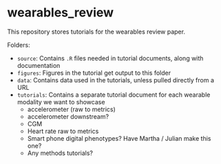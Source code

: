 # wearables_review

This repository stores tutorials for the wearables review paper.


Folders:

- `source`: Contains `.R` files needed in tutorial documents, along with documentation
- `figures`: Figures in the tutorial get output to this folder
- `data`: Contains data used in the tutorials, unless pulled directly from a URL
- `tutorials`: Contains a separate tutorial document for each wearable modality we want to showcase
  - accelerometer (raw to metrics)
  - accelerometer downstream?
  - CGM
  - Heart rate raw to metrics
  - Smart phone digital phenotypes? Have Martha / Julian make this one?
  - Any methods tutorials?
